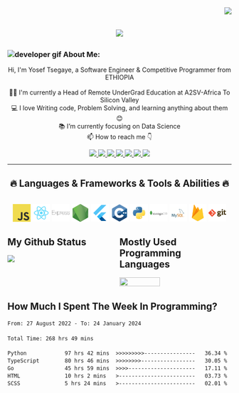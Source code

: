 <a href="https://visitorbadge.io/status?path=https%3A%2F%2Fgithub.com%2FYared-betsega%2FYared-betsega">
  <img align="right" src="https://api.visitorbadge.io/api/visitors?path=https%3A%2F%2Fgithub.com%2FYared-betsega%2FYared-betsega&countColor=%23263759" />
</a>

<h1 align="center">
  <a href="https://git.io/typing-svg">
    <img src="https://readme-typing-svg.herokuapp.com/?lines=This+is+Yosef+Tsegaye;Nice+to+meet+you+%F0%9F%91%8B&center=true&size=30">
  </a>
</h1>

###  <img src="/images/Developer.gif" alt="developer gif"  height="45px">  About Me:
<p align="center">
  Hi, I'm Yosef Tsegaye, a Software Engineer & Competitive Programmer from ETHIOPIA
  <br>
  <br>
  👨‍🎓 I'm currently a Head of Remote UnderGrad Education at A2SV-Africa To Silicon Valley
  <br>
  💻 I love Writing code, Problem Solving, and learning anything about them 😊
  <br>
  📚 I’m currently focusing on Data Science 
  <br>
  📫 How to reach me 👇
</p>
<p align="center"> 
  <a href="https://www.linkedin.com/in/yared-tsegaye-63b961201/">
    <img src="https://img.shields.io/badge/linkedin-%230077B5.svg?&style=for-the-badge&logo=linkedin&logoColor=white" height=23>
  </a> 
  <a href="mailto:yadajossy@gmail.com">
    <img src="https://img.shields.io/badge/Gmail-D14836?style=for-the-badge&logo=gmail&logoColor=white" height=23>
  </a> 
  <a href="https://website-q4a65n2r0-yaredtsegaye120-gmailcom.vercel.app/">
    <img src="https://img.shields.io/badge/portfolio-%234566B5.svg?&style=for-the-badge&logo=codeforces&logoColor=white" height=23>
  </a>
  <a href="http://wa.me//251982985676">
    <img src="https://img.shields.io/badge/WhatsApp-25D366?style=for-the-badge&logo=whatsapp&logoColor=white" height=23>
  </a> 
  <a href="https://t.me/yared_tsega">
    <img src="https://img.shields.io/badge/Telegram-2CA5E0?style=for-the-badge&logo=telegram&logoColor=white" height=23>
  </a>  
  <a href="https://leetcode.com/Yared_betsega/">
    <img src="https://img.shields.io/badge/LeetCode-FFA116?style=for-the-badge&logo=leetcode&logoColor=white" height=23>
  </a>
  <a href="https://codeforces.com/profile/yaredtsegaye">
    <img src="https://img.shields.io/badge/codeforces-%234566B5.svg?&style=for-the-badge&logo=codeforces&logoColor=white" height=23>
  </a>
</p>

<hr>

<h2 align="center">🔥 Languages & Frameworks & Tools & Abilities 🔥</h2><br>
<div align="center">
  <code><img height="40" src="https://raw.githubusercontent.com/github/explore/80688e429a7d4ef2fca1e82350fe8e3517d3494d/topics/javascript/javascript.png" alt="JavaScript"></code>
  <code><img height="40" src="https://raw.githubusercontent.com/github/explore/80688e429a7d4ef2fca1e82350fe8e3517d3494d/topics/react/react.png"></code>
  <code><img height="40" src="https://raw.githubusercontent.com/github/explore/5c058a388828bb5fde0bcafd4bc867b5bb3f26f3/topics/express/express.png"></code>
  <code><img height="40" src="https://raw.githubusercontent.com/github/explore/80688e429a7d4ef2fca1e82350fe8e3517d3494d/topics/nodejs/nodejs.png"></code>
  <code><img height="40" src="https://raw.githubusercontent.com/github/explore/80688e429a7d4ef2fca1e82350fe8e3517d3494d/topics/flutter/flutter.png"></code>
  <code><img height="40" src="https://raw.githubusercontent.com/github/explore/80688e429a7d4ef2fca1e82350fe8e3517d3494d/topics/cpp/cpp.png"></code>
  <code><img height="40" src="https://raw.githubusercontent.com/github/explore/80688e429a7d4ef2fca1e82350fe8e3517d3494d/topics/python/python.png"></code>
  <code><img height="40" src="https://raw.githubusercontent.com/github/explore/80688e429a7d4ef2fca1e82350fe8e3517d3494d/topics/mongodb/mongodb.png"></code>
  <code><img height="40" src="https://raw.githubusercontent.com/github/explore/80688e429a7d4ef2fca1e82350fe8e3517d3494d/topics/mysql/mysql.png"></code>
  <code><img height="40" src="https://raw.githubusercontent.com/github/explore/80688e429a7d4ef2fca1e82350fe8e3517d3494d/topics/firebase/firebase.png"></code>
  <code><img height="40" src="https://raw.githubusercontent.com/github/explore/80688e429a7d4ef2fca1e82350fe8e3517d3494d/topics/git/git.png"></code>
</div>

<div style="width:100%; overflow:auto;">
<div style="width:50%; float:left;">
<h2>My Github Status</h2>
<img src="https://github-readme-stats.vercel.app/api?username=Yared-betsega&&show_icons=true&title_color=ffffff&icon_color=bb2acf&text_color=daf7dc&bg_color=151515" />
</div>
<div style="width:50%; float:right;">
<h2>Mostly Used Programming Languages</h2>
<img src="https://wakatime.com/share/@yared/2ea83f02-29da-45b1-ac83-e77e61ce9fc0.svg" width="60%" height="20%" />
</div>
</div>

<h2>How Much I Spent The Week In Programming?</h2>
<!--START_SECTION:waka-->

```txt
From: 27 August 2022 - To: 24 January 2024

Total Time: 268 hrs 49 mins

Python            97 hrs 42 mins  >>>>>>>>>----------------   36.34 %
TypeScript        80 hrs 46 mins  >>>>>>>>-----------------   30.05 %
Go                45 hrs 59 mins  >>>>---------------------   17.11 %
HTML              10 hrs 2 mins   >------------------------   03.73 %
SCSS              5 hrs 24 mins   >------------------------   02.01 %
```

<!--END_SECTION:waka-->
